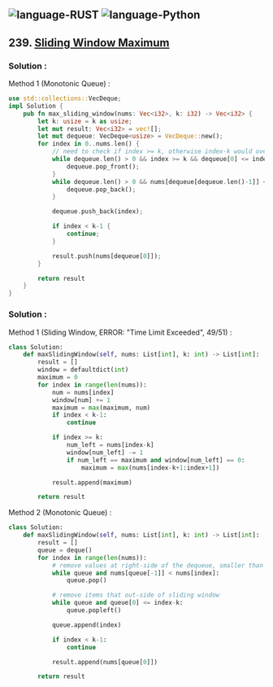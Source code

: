 ![language-RUST](https://img.shields.io/badge/%20-RUST-8d4004?style=for-the-badge&logo=RUST)
![language-Python](https://img.shields.io/badge/%20-Python-ffd43b?style=for-the-badge&logo=PYTHON)
---

## 239. [Sliding Window Maximum](https://leetcode.com/problems/sliding-window-maximum)

### Solution :

Method 1 (Monotonic Queue) :
```rust
use std::collections::VecDeque;
impl Solution {
    pub fn max_sliding_window(nums: Vec<i32>, k: i32) -> Vec<i32> {
        let k: usize = k as usize;
        let mut result: Vec<i32> = vec![];
        let mut dequeue: VecDeque<usize> = VecDeque::new();
        for index in 0..nums.len() {
            // need to check if index >= k, otherwise index-k would overflow
            while dequeue.len() > 0 && index >= k && dequeue[0] <= index-k {
                dequeue.pop_front();
            }
            while dequeue.len() > 0 && nums[dequeue[dequeue.len()-1]] < nums[index] {
                dequeue.pop_back();
            }

            dequeue.push_back(index);

            if index < k-1 {
                continue;
            }

            result.push(nums[dequeue[0]]);
        }

        return result
    }
}
```

### Solution :

Method 1 (Sliding Window, ERROR: "Time Limit Exceeded", 49/51) :
```python
class Solution:
    def maxSlidingWindow(self, nums: List[int], k: int) -> List[int]:
        result = []
        window = defaultdict(int)
        maximum = 0
        for index in range(len(nums)):
            num = nums[index]
            window[num] += 1
            maximum = max(maximum, num)
            if index < k-1:
                continue

            if index >= k:
                num_left = nums[index-k]
                window[num_left] -= 1
                if num_left == maximum and window[num_left] == 0:
                    maximum = max(nums[index-k+1:index+1])

            result.append(maximum)

        return result
```

Method 2 (Monotonic Queue) :
```python
class Solution:
    def maxSlidingWindow(self, nums: List[int], k: int) -> List[int]:
        result = []
        queue = deque()
        for index in range(len(nums)):
            # remove values at right-side of the dequeue, smaller than current `num`
            while queue and nums[queue[-1]] < nums[index]:
                queue.pop()

            # remove items that out-side of sliding window
            while queue and queue[0] <= index-k:
                queue.popleft()

            queue.append(index)

            if index < k-1:
                continue

            result.append(nums[queue[0]])

        return result
```
